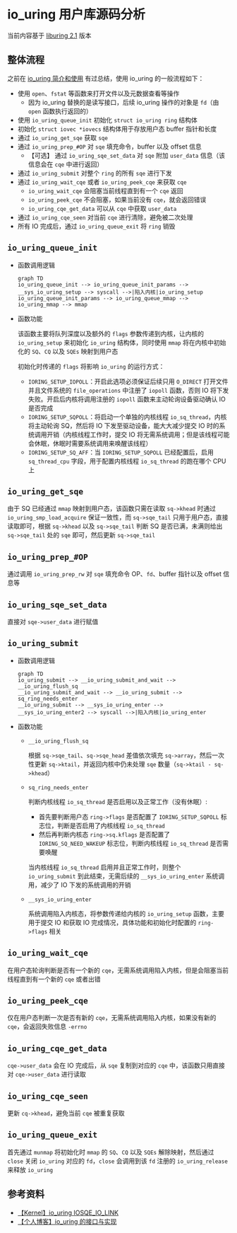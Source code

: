 # io_uring 用户库源码分析


当前内容基于 [liburing 2.1](https://github.com/axboe/liburing/releases/tag/liburing-2.1) 版本

## 整体流程

之前在 [io_uring 简介和使用](/posts/c142853f/#代码流程) 有过总结，使用 io_uring 的一般流程如下：
<!-- more -->

- 使用 `open`、`fstat` 等函数来打开文件以及元数据查看等操作
  - 因为 io_uring 替换的是读写接口，后续 io_uring 操作的对象是 `fd`（由 `open` 函数执行返回的）
- 使用 `io_uring_queue_init` 初始化 `struct io_uring ring` 结构体
- 初始化 `struct iovec *iovecs` 结构体用于存放用户态 buffer 指针和长度
- 通过 `io_uring_get_sqe` 获取 `sqe`
- 通过 `io_uring_prep_#OP` 对 `sqe` 填充命令，buffer 以及 offset 信息
  - 【可选】 通过 `io_uring_sqe_set_data` 对 `sqe` 附加 `user_data` 信息（该信息会在 `cqe` 中进行返回）
- 通过 `io_uring_submit` 对整个 `ring` 的所有 `sqe` 进行下发
- 通过 `io_uring_wait_cqe` 或者 `io_uring_peek_cqe` 来获取 `cqe`
  - `io_uring_wait_cqe` 会阻塞当前线程直到有一个 `cqe` 返回
  - `io_uring_peek_cqe` 不会阻塞，如果当前没有 `cqe`，就会返回错误
  - `io_uring_cqe_get_data` 可以从 `cqe` 中获取 `user_data`
- 通过 `io_uring_cqe_seen` 对当前 `cqe` 进行清除，避免被二次处理
- 所有 IO 完成后，通过 `io_uring_queue_exit` 将 `ring` 销毁

## `io_uring_queue_init`

- 函数调用逻辑

  ```mermaid
  graph TD
  io_uring_queue_init --> io_uring_queue_init_params --> __sys_io_uring_setup --> syscall -->|陷入内核|io_uring_setup
  io_uring_queue_init_params --> io_uring_queue_mmap --> io_uring_mmap --> mmap
  ```

- 函数功能

  该函数主要将队列深度以及额外的 `flags` 参数传递到内核，让内核的 `io_uring_setup` 来初始化 `io_uring` 结构体，同时使用 `mmap` 将在内核中初始化的 `SQ`、`CQ` 以及 `SQEs` 映射到用户态

  初始化时传递的 `flags` 将影响 `io_uring` 的运行方式：

  - `IORING_SETUP_IOPOLL`：开启此选项必须保证后续只用 `O_DIRECT` 打开文件并且文件系统的 `file_operations` 中注册了 `iopoll` 函数，否则 IO 将下发失败。开启后内核将调用注册的 `iopoll` 函数来主动轮询设备驱动确认 IO 是否完成<!-- ，`iopoll` 的触发时机可以参看 [io_uring 内核源码分析](/io_uring/内核源码分析) -->
  - `IORING_SETUP_SQPOLL`：将启动一个单独的内核线程 `io_sq_thread`，内核将主动轮询 SQ，然后将 IO 下发至驱动设备，能大大减少提交 IO 时的系统调用开销（内核线程工作时，提交 IO 将无需系统调用；但是该线程可能会休眠，休眠时需要系统调用来唤醒该线程）
  - `IORING_SETUP_SQ_AFF`：当 `IORING_SETUP_SQPOLL` 已经配置后，启用 `sq_thread_cpu` 字段，用于配置内核线程 `io_sq_thread` 的跑在哪个 CPU 上

## `io_uring_get_sqe`

由于 SQ 已经通过 `mmap` 映射到用户态，该函数只需在读取 `sq->khead` 时通过 `io_uring_smp_load_acquire` 保证一致性，而 `sq->sqe_tail` 只用于用户态，直接读取即可，根据 `sq->khead` 以及 `sq->sqe_tail` 判断 SQ 是否已满，未满则给出 `sq->sqe_tail` 处的 `sqe` 即可，然后更新 `sq->sqe_tail`

## `io_uring_prep_#OP`

通过调用 `io_uring_prep_rw` 对 `sqe` 填充命令 OP、`fd`、buffer 指针以及 offset 信息等

## `io_uring_sqe_set_data`

直接对 `sqe->user_data` 进行赋值

## `io_uring_submit`

- 函数调用逻辑

    ```mermaid
    graph TD
    io_uring_submit --> __io_uring_submit_and_wait --> __io_uring_flush_sq
    __io_uring_submit_and_wait --> __io_uring_submit --> sq_ring_needs_enter
    __io_uring_submit --> __sys_io_uring_enter --> __sys_io_uring_enter2 --> syscall -->|陷入内核|io_uring_enter
    ```

- 函数功能

  - `__io_uring_flush_sq`

    根据 `sq->sqe_tail`、`sq->sqe_head` 差值依次填充 `sq->array`，然后一次性更新 `sq->ktail`，并返回内核中仍未处理 `sqe` 数量（`sq->ktail - sq->khead`）

  - `sq_ring_needs_enter`

    判断内核线程 `io_sq_thread` 是否启用以及正常工作（没有休眠）:

    - 首先要判断用户态 `ring->flags` 是否配置了 `IORING_SETUP_SQPOLL` 标志位，判断是否启用了内核线程 `io_sq_thread`
    - 然后再判断内核态 `ring->sq.kflags` 是否配置了 `IORING_SQ_NEED_WAKEUP` 标志位，判断内核线程 `io_sq_thread` 是否需要唤醒

    当内核线程 `io_sq_thread` 启用并且正常工作时，则整个 `io_uring_submit` 到此结束，无需后续的 `__sys_io_uring_enter` 系统调用，减少了 IO 下发的系统调用的开销

  - `__sys_io_uring_enter`

    系统调用陷入内核态，将参数传递给内核的 `io_uring_setup` 函数，主要用于提交 IO 和获取 IO 完成情况，具体功能和初始化时配置的 `ring->flags` 相关<!-- ，详细分析可以参看 [io_uring 内核源码分析](/io_uring/内核源码分析) -->

## `io_uring_wait_cqe`

在用户态轮询判断是否有一个新的 `cqe`，无需系统调用陷入内核，但是会阻塞当前线程直到有一个新的 `cqe` 或者出错

## `io_uring_peek_cqe`

仅在用户态判断一次是否有新的 `cqe`，无需系统调用陷入内核，如果没有新的 `cqe`，会返回失败信息 `-errno`

## `io_uring_cqe_get_data`

`cqe->user_data` 会在 IO 完成后，从 `sqe` 复制到对应的 `cqe` 中，该函数只用直接对 `cqe->user_data` 进行读取

## `io_uring_cqe_seen`

更新 `cq->khead`，避免当前 `cqe` 被重复获取

## `io_uring_queue_exit`

首先通过 `munmap` 将初始化时 `mmap` 的 `SQ`、`CQ` 以及 `SQEs` 解除映射，然后通过 `close` 关闭 `io_uring` 对应的 `fd`，`close` 会调用到该 `fd` 注册的 `io_uring_release` 来释放 `io_uring`

## 参考资料

- [【Kernel】io_uring IOSQE_IO_LINK](https://lore.kernel.org/linux-block/20190517214131.5925-1-axboe@kernel.dk/)
- [【个人博客】io_uring 的接口与实现](https://www.skyzh.dev/posts/articles/2021-06-14-deep-dive-io-uring/)

